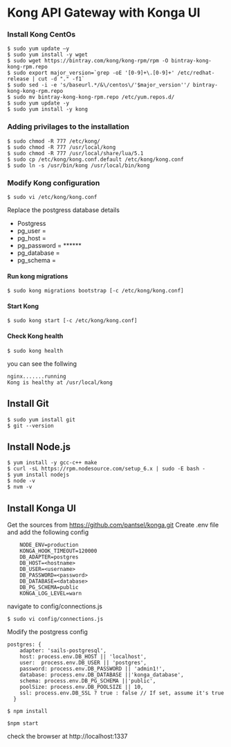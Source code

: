 # Kong API Gateway with Konga UI

### Install Kong CentOs

```
$ sudo yum update –y
$ sudo yum install -y wget
$ sudo wget https://bintray.com/kong/kong-rpm/rpm -O bintray-kong-kong-rpm.repo
$ sudo export major_version=`grep -oE '[0-9]+\.[0-9]+' /etc/redhat-release | cut -d "." -f1`
$ sudo sed -i -e 's/baseurl.*/&\/centos\/'$major_version''/ bintray-kong-kong-rpm.repo
$ sudo mv bintray-kong-kong-rpm.repo /etc/yum.repos.d/
$ sudo yum update -y
$ sudo yum install -y kong
```

### Adding privilages to the installation

```
$ sudo chmod -R 777 /etc/kong/
$ sudo chmod -R 777 /usr/local/kong
$ sudo chmod -R 777 /usr/local/share/lua/5.1
$ sudo cp /etc/kong/kong.conf.default /etc/kong/kong.conf
$ sudo ln -s /usr/bin/kong /usr/local/bin/kong
```

### Modify Kong configuration
```
$ sudo vi /etc/kong/kong.conf
```
Replace the postgress database details

  * Postgress
  * pg_user = <kong>
  * pg_host = <hostname>
  * pg_password = ******
  * pg_database = <kong>
  * pg_schema = <public>

#### Run kong migrations
```
$ sudo kong migrations bootstrap [-c /etc/kong/kong.conf]
```

#### Start Kong
```
$ sudo kong start [-c /etc/kong/kong.conf]
```

#### Check Kong health
```
$ sudo kong health
```
you can see the follwing
```
nginx.......running
Kong is healthy at /usr/local/kong
```
## Install Git

```
$ sudo yum install git
$ git --version
```

## Install Node.js
```
$ yum install -y gcc-c++ make
$ curl -sL https://rpm.nodesource.com/setup_6.x | sudo -E bash -
$ yum install nodejs
$ node -v
$ nvm -v
```

## Install Konga UI

Get the sources from https://github.com/pantsel/konga.git
Create .env file and add the following config
```
    NODE_ENV=production
    KONGA_HOOK_TIMEOUT=120000
    DB_ADAPTER=postgres
    DB_HOST=<hostname>
    DB_USER=<username>
    DB_PASSWORD=<password>
    DB_DATABASE=<database>
    DB_PG_SCHEMA=public
    KONGA_LOG_LEVEL=warn
```
navigate to config/connections.js
```
$ sudo vi config/connections.js
```
Modify the postgress config
```
postgres: {
    adapter: 'sails-postgresql',
    host: process.env.DB_HOST || 'localhost',
    user:  process.env.DB_USER || 'postgres',
    password: process.env.DB_PASSWORD || 'admin1!',
    database: process.env.DB_DATABASE ||'konga_database',
    schema: process.env.DB_PG_SCHEMA ||'public',
    poolSize: process.env.DB_POOLSIZE || 10,
    ssl: process.env.DB_SSL ? true : false // If set, assume it's true
  }

```

```
$ npm install
```
```
$npm start
```
check the browser at http://localhost:1337

